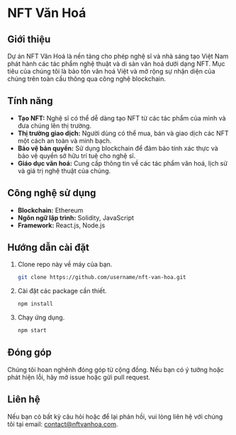 # NFT Văn Hoá

## Giới thiệu
Dự án NFT Văn Hoá là nền tảng cho phép nghệ sĩ và nhà sáng tạo Việt Nam phát hành các tác phẩm nghệ thuật và di sản văn hoá dưới dạng NFT. Mục tiêu của chúng tôi là bảo tồn văn hoá Việt và mở rộng sự nhận diện của chúng trên toàn cầu thông qua công nghệ blockchain.

## Tính năng
- **Tạo NFT:** Nghệ sĩ có thể dễ dàng tạo NFT từ các tác phẩm của mình và đưa chúng lên thị trường.
- **Thị trường giao dịch:** Người dùng có thể mua, bán và giao dịch các NFT một cách an toàn và minh bạch.
- **Bảo vệ bản quyền:** Sử dụng blockchain để đảm bảo tính xác thực và bảo vệ quyền sở hữu trí tuệ cho nghệ sĩ.
- **Giáo dục văn hoá:** Cung cấp thông tin về các tác phẩm văn hoá, lịch sử và giá trị nghệ thuật của chúng.

## Công nghệ sử dụng
- **Blockchain:** Ethereum
- **Ngôn ngữ lập trình:** Solidity, JavaScript
- **Framework:** React.js, Node.js

## Hướng dẫn cài đặt
1. Clone repo này về máy của bạn.
   ```bash
   git clone https://github.com/username/nft-van-hoa.git
   ```
2. Cài đặt các package cần thiết.
   ```bash
   npm install
   ```
3. Chạy ứng dụng.
   ```bash
   npm start
   ```

## Đóng góp
Chúng tôi hoan nghênh đóng góp từ cộng đồng. Nếu bạn có ý tưởng hoặc phát hiện lỗi, hãy mở issue hoặc gửi pull request.

## Liên hệ
Nếu bạn có bất kỳ câu hỏi hoặc để lại phản hồi, vui lòng liên hệ với chúng tôi tại email: contact@nftvanhoa.com.
